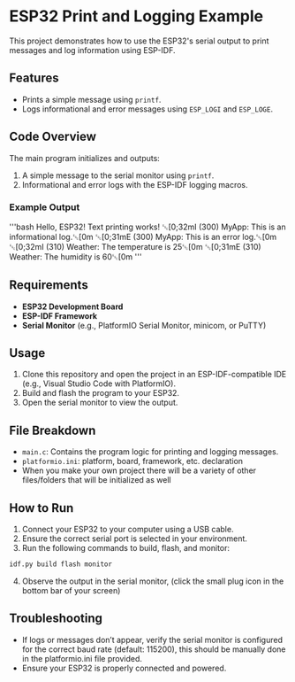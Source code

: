 # ESP32 Print and Logging Example

This project demonstrates how to use the ESP32's serial output to print messages and log information using ESP-IDF.

## Features
- Prints a simple message using `printf`.
- Logs informational and error messages using `ESP_LOGI` and `ESP_LOGE`.

## Code Overview
The main program initializes and outputs:
1. A simple message to the serial monitor using `printf`.
2. Informational and error logs with the ESP-IDF logging macros.

### Example Output

'''bash
Hello, ESP32! Text printing works!
␛[0;32mI (300) MyApp: This is an informational log.␛[0m
␛[0;31mE (300) MyApp: This is an error log.␛[0m
␛[0;32mI (310) Weather: The temperature is 25␛[0m
␛[0;31mE (310) Weather: The humidity is 60␛[0m
'''

## Requirements
- **ESP32 Development Board**
- **ESP-IDF Framework**
- **Serial Monitor** (e.g., PlatformIO Serial Monitor, minicom, or PuTTY)

## Usage
1. Clone this repository and open the project in an ESP-IDF-compatible IDE (e.g., Visual Studio Code with PlatformIO).
2. Build and flash the program to your ESP32.
3. Open the serial monitor to view the output.

## File Breakdown
- `main.c`: Contains the program logic for printing and logging messages.
- `platformio.ini`: platform, board, framework, etc. declaration
- When you make your own project there will be a variety of other files/folders that will be initialized as well

## How to Run
1. Connect your ESP32 to your computer using a USB cable.
2. Ensure the correct serial port is selected in your environment.
3. Run the following commands to build, flash, and monitor:
  ```bash
  idf.py build flash monitor
  ```
4. Observe the output in the serial monitor, (click the small plug icon in the bottom bar of your screen)

## Troubleshooting
- If logs or messages don’t appear, verify the serial monitor is configured for the correct baud rate (default: 115200), this should be manually done in the platformio.ini file provided.
- Ensure your ESP32 is properly connected and powered.
